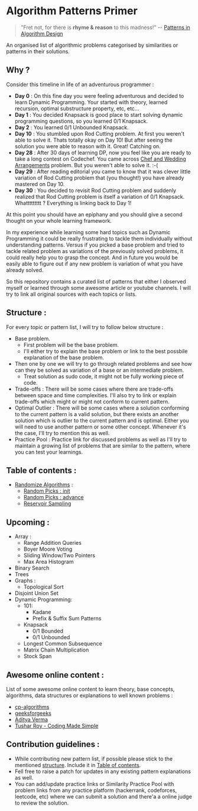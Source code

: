 # Algorithm Patterns Primer


> "Fret not, for there is **rhyme & reason** to this madness!" -- [Patterns in Algorithm Design](https://levelup.gitconnected.com/patterns-in-algorithm-design-17b327167c5e)

An organised list of algorithmic problems categorised by similarities or patterns in their solutions.

## Why ?

Consider this timeline in life of an adventurous programmer :

- **Day 0** : On this fine day you were feeling adventurous and decided to learn Dynamic Programming. Your started with theory, learned recursion, optimal substructure property, etc, etc...
- **Day 1** : You decided Knapsack is good place to start solving dynamic programming questions, so you learned 0/1 Knapsack.
- **Day 2** : You learned 0/1 Unbounded Knapsack.
- **Day 10** : You stumbled upon Rod Cutting problem. At first you weren't able to solve it. Thats totally okay on Day 10! But after seeing the solution you were able to reason with it. Great! Catching on.
- **Day 28** : After 30 days of learning DP, now you feel like you are ready to take a long contest on Codechef. You came across [Chef and Wedding Arrangements](https://www.codechef.com/problems/CHEFWED) problem. But you weren't able to solve it. :-(
- **Day 29** : After reading editorial you came to know that it was clever little variation of Rod Cutting problem that (you thought!) you have already mastered on Day 10. 
- **Day 30** : You decided to revisit Rod Cutting problem and suddenly realized that Rod Cutting problem is itself a variation of 0/1 Knapsack. Whattttttttt ? Everything is linking back to Day 1!

At this point you should have an epiphany and you should give a second thought on your whole learning framework.

In my experience while learning some hard topics such as Dynamic Programming it could be really frustrating to tackle them individually without understanding patterns. Versus if you picked a base problem and tried to tackle related problem as variations of the previously solved problems, it could really help you to grasp the concept. And in future you would be easily able to figure out if any new problem is variation of what you have already solved.

So this repository contains a curated list of patterns that either I observed myself or learned through some awesome article or youtube channels. I will try to link all original sources with each topics or lists.

## Structure :

For every topic or pattern list, I will try to follow below structure :

- Base problem.
    - First problem will be the base problem.
    - I'll either try to explain the base problem or link to the best possbile explanation of the base problem.
- Then one by one we will try to go through related problems and see how can they be solved as variation of a base or an intermediate problem.
    - Treat solution as sudo code, it might not be fully working piece of code.
- Trade-offs : There will be some cases where there are trade-offs between space and time complexities. I'll also try to link or explain trade-offs which might or might not conform to current pattern.
- Optimal Outlier : There will be some cases where a solution conforming to the current pattern is a valid solution, but there exists an another solution which is outlier to the current pattern and is optimal. Either you will need to use another pattern or some other concept. Whenever it's the case, I'll try to mention this as well.
- Practice Pool : Practice link for discussed problems as well as I'll try to maintain a growing list of problems that are similar to the pattern, where you can test your learnings.

## Table of contents :

- [Randomize Algorithms](src/docs/randomize-algorithms/README.md) : 
    - [Random Picks : init](src/docs/randomize-algorithms/random-picks-init.md)
    - [Random Picks : advance](src/docs/randomize-algorithms/random-picks-advance.md)
    - [Reservoir Sampling](src/docs/randomize-algorithms/reservoir-sampling.md)

## Upcoming :

- Array :
    - Range Addition Queries
    - Boyer Moore Voting
    - Sliding Window/Two Pointers
    - Max Area Histogram
- Binary Search
- Trees
- Graphs :
    - Topological Sort
- Disjoint Union Set
- Dynamic Programming:
    - 101:
        - Kadane
        - Prefix & Suffix Sum Patterns
    - Knapsack
        - 0/1 Bounded
        - 0/1 Unbounded
    - Longest Common Subsequence
    - Matrix Chain Multiplication
    - Stock Span

## Awesome online content :

List of some awesome online content to learn theory, base concepts, algorithms, data structures or explanations to well known problems : 

- [cp-algorithms](https://cp-algorithms.com/)
- [geeksforgeeks](https://www.geeksforgeeks.org/)
- [Aditya Verma](https://www.youtube.com/channel/UC5WO7o71wvxMxEtLRkPhiQQ)
- [Tushar Roy - Coding Made Simple](https://www.youtube.com/channel/UCZLJf_R2sWyUtXSKiKlyvAw)

## Contribution guidelines :

- While contributing new pattern list, if possible please stick to the mentioned [structure](#structure-). Include it in [Table of contents](#table-of-contents-).
- Fell free to raise a patch for updates in any existing pattern explanations as well.
- You can add/update practice links or Similarity Practice Pool with problem links from any practice platform (hackerrank, codeforces, leetcode, etc) where we can submit a solution and there'a a online judge to review the solution.

